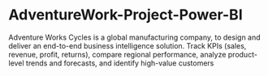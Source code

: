 # AdventureWork-Project-Power-BI

Adventure Works Cycles is a global manufacturing company, to design and deliver
an end-to-end business intelligence solution.
Track KPIs (sales, revenue, profit, returns), compare regional performance, analyze
product-level trends and forecasts, and identify high-value customers
